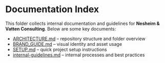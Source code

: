 # Documentation Index

This folder collects internal documentation and guidelines for **Nesheim & Vatten Consulting**.
Below are some key documents:

- [ARCHITECTURE.md](ARCHITECTURE.md) – repository structure and folder overview
- [BRAND_GUIDE.md](BRAND_GUIDE.md) – visual identity and asset usage
- [SETUP.md](SETUP.md) – quick project setup instructions
- [internal-guidelines.md](internal-guidelines.md) – internal processes and best practices

